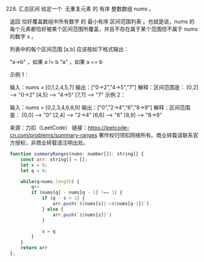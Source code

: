 228. 汇总区间
给定一个  无重复元素 的 有序 整数数组 nums 。

返回 恰好覆盖数组中所有数字 的 最小有序 区间范围列表 。也就是说，nums 的每个元素都恰好被某个区间范围所覆盖，并且不存在属于某个范围但不属于 nums 的数字 x 。

列表中的每个区间范围 [a,b] 应该按如下格式输出：

"a->b" ，如果 a != b
"a" ，如果 a == b
 

示例 1：

输入：nums = [0,1,2,4,5,7]
输出：["0->2","4->5","7"]
解释：区间范围是：
[0,2] --> "0->2"
[4,5] --> "4->5"
[7,7] --> "7"
示例 2：

输入：nums = [0,2,3,4,6,8,9]
输出：["0","2->4","6","8->9"]
解释：区间范围是：
[0,0] --> "0"
[2,4] --> "2->4"
[6,6] --> "6"
[8,9] --> "8->9"

来源：力扣（LeetCode）
链接：https://leetcode-cn.com/problems/summary-ranges
著作权归领扣网络所有。商业转载请联系官方授权，非商业转载请注明出处。


```js
function summaryRanges(nums: number[]): string[] {
    const arr: string[] = [];
    let s = 0;
    let q = 0;

    while(q<nums.length) {
        q++
        if (nums[q] - nums[q - 1] !== 1) {
            if (q - s > 1) {
                arr.push(`${nums[s]}->${nums[q-1]}`)
            } else {
                arr.push(`${nums[s]}`)
            }

            s = q
        }
    }
    return arr
};
```